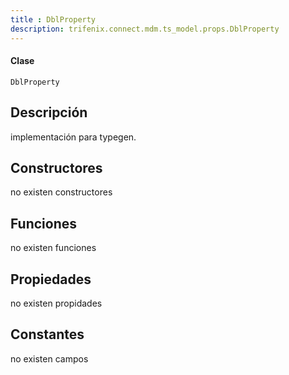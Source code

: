 ```yaml
---
title : DblProperty
description: trifenix.connect.mdm.ts_model.props.DblProperty
---
```




<CodeBlock slots = 'heading, code' repeat = '1' languages = 'C#' />

#### Clase
```
DblProperty
```

## Descripción
implementación para typegen.
## Constructores

no existen constructores


## Funciones

no existen funciones

## Propiedades

no existen propidades

## Constantes
no existen campos

